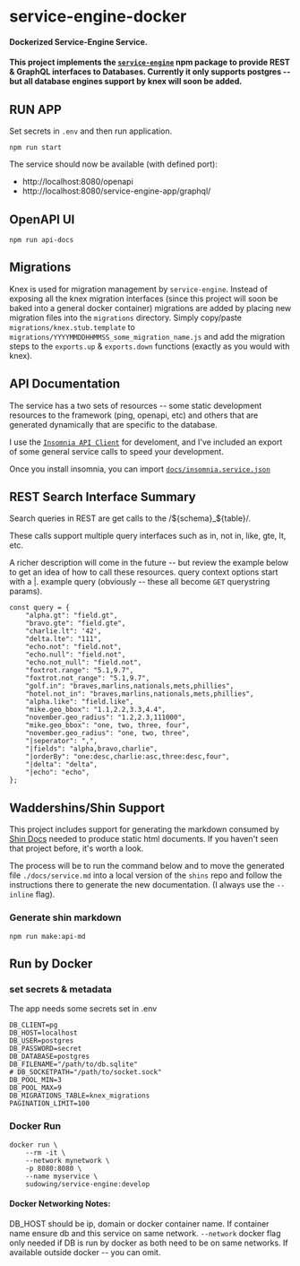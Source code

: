 # service-engine-docker

#### Dockerized Service-Engine Service.

#### This project implements the [`service-engine`](https://www.npmjs.com/package/service-engine) npm package to provide REST & GraphQL interfaces to Databases. Currently it only supports postgres -- but all database engines support by knex will soon be added.

## RUN APP

Set secrets in `.env` and then run application.

```
npm run start
```

The service should now be available (with defined port):
 - http://localhost:8080/openapi
 - http://localhost:8080/service-engine-app/graphql/

## OpenAPI UI
```
npm run api-docs
```

## Migrations
Knex is used for migration management by `service-engine`. Instead of exposing all the knex migration interfaces (since this project will soon be baked into a general docker container) migrations are added by placing new migration files into the `migrations` directory.
Simply copy/paste `migrations/knex.stub.template` to `migrations/YYYYMMDDHHMMSS_some_migration_name.js` and add the migration steps to the `exports.up` & `exports.down` functions (exactly as you would with knex).

## API Documentation

The service has a two sets of resources -- some static development resources to the framework (ping, openapi, etc) and others that are generated dynamically that are specific to the database.

I use the [`Insomnia API Client`](insomnia.rest) for develoment, and I've included an export of some general service calls to speed your development.

Once you install insomnia, you can import [`docs/insomnia.service.json`](./docs/insomnia.service.json)

## REST Search Interface Summary

Search queries in REST are get calls to the /${schema}_${table}/.

These calls support multiple query interfaces such as in, not in, like, gte, lt, etc.

A richer description will come in the future -- but review the example below to get an idea of how to call these resources. query context options start with a |.
example query (obviously -- these all become `GET` querystring params).

```
const query = {
    "alpha.gt": "field.gt",
    "bravo.gte": "field.gte",
    "charlie.lt": '42',
    "delta.lte": "111",
    "echo.not": "field.not",
    "echo.null": "field.not",
    "echo.not_null": "field.not",
    "foxtrot.range": "5.1,9.7",
    "foxtrot.not_range": "5.1,9.7",
    "golf.in": "braves,marlins,nationals,mets,phillies",
    "hotel.not_in": "braves,marlins,nationals,mets,phillies",
    "alpha.like": "field.like",
    "mike.geo_bbox": "1.1,2.2,3.3,4.4",
    "november.geo_radius": "1.2,2.3,111000",
    "mike.geo_bbox": "one, two, three, four",
    "november.geo_radius": "one, two, three",
    "|seperator": ",",
    "|fields": "alpha,bravo,charlie",
    "|orderBy": "one:desc,charlie:asc,three:desc,four",
    "|delta": "delta",
    "|echo": "echo",
};
```

## Waddershins/Shin Support

This project includes support for generating the markdown consumed by [Shin Docs](https://github.com/Mermade/shins) needed to produce static html documents. If you haven't seen that project before, it's worth a look.

The process will be to run the command below and to move the generated file `./docs/service.md` into a local version of the `shins` repo and follow the instructions there to generate the new documentation. (I always use the `--inline` flag).

### Generate shin markdown

```
npm run make:api-md
```

## Run by Docker

### set secrets & metadata
The app needs some secrets set in .env
```
DB_CLIENT=pg
DB_HOST=localhost
DB_USER=postgres
DB_PASSWORD=secret
DB_DATABASE=postgres
DB_FILENAME="/path/to/db.sqlite"
# DB_SOCKETPATH="/path/to/socket.sock"
DB_POOL_MIN=3
DB_POOL_MAX=9
DB_MIGRATIONS_TABLE=knex_migrations
PAGINATION_LIMIT=100
```

### Docker Run

```
docker run \
    --rm -it \
    --network mynetwork \
    -p 8080:8080 \
    --name myservice \
    sudowing/service-engine:develop
```
#### Docker Networking Notes:
DB_HOST should be ip, domain or docker container name. If container name ensure db and this service on same network.
`--network` docker flag only needed if DB is run by docker as both need to be on same networks. If available outside docker -- you can omit.
